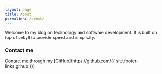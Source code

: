 ```yaml
---
layout: page
title: About
permalink: /about/
---
```


Welcome to my blog on technology and software development. It is built on top of Jekyll to provide speed and simplicity.

### Contact me

Contact me through my [GitHub](https://github.com/{{ site.footer-links.github }})